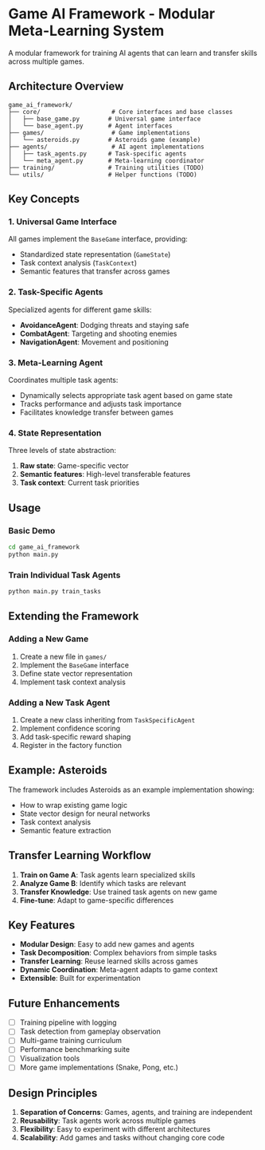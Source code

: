 # Game AI Framework - Modular Meta-Learning System

A modular framework for training AI agents that can learn and transfer skills across multiple games.

## Architecture Overview

```
game_ai_framework/
├── core/                    # Core interfaces and base classes
│   ├── base_game.py        # Universal game interface
│   └── base_agent.py       # Agent interfaces
├── games/                   # Game implementations
│   └── asteroids.py        # Asteroids game (example)
├── agents/                  # AI agent implementations
│   ├── task_agents.py      # Task-specific agents
│   └── meta_agent.py       # Meta-learning coordinator
├── training/               # Training utilities (TODO)
└── utils/                  # Helper functions (TODO)
```

## Key Concepts

### 1. Universal Game Interface
All games implement the `BaseGame` interface, providing:
- Standardized state representation (`GameState`)
- Task context analysis (`TaskContext`)
- Semantic features that transfer across games

### 2. Task-Specific Agents
Specialized agents for different game skills:
- **AvoidanceAgent**: Dodging threats and staying safe
- **CombatAgent**: Targeting and shooting enemies
- **NavigationAgent**: Movement and positioning

### 3. Meta-Learning Agent
Coordinates multiple task agents:
- Dynamically selects appropriate task agent based on game state
- Tracks performance and adjusts task importance
- Facilitates knowledge transfer between games

### 4. State Representation
Three levels of state abstraction:
1. **Raw state**: Game-specific vector
2. **Semantic features**: High-level transferable features
3. **Task context**: Current task priorities

## Usage

### Basic Demo
```bash
cd game_ai_framework
python main.py
```

### Train Individual Task Agents
```bash
python main.py train_tasks
```

## Extending the Framework

### Adding a New Game
1. Create a new file in `games/`
2. Implement the `BaseGame` interface
3. Define state vector representation
4. Implement task context analysis

### Adding a New Task Agent
1. Create a new class inheriting from `TaskSpecificAgent`
2. Implement confidence scoring
3. Add task-specific reward shaping
4. Register in the factory function

## Example: Asteroids

The framework includes Asteroids as an example implementation showing:
- How to wrap existing game logic
- State vector design for neural networks
- Task context analysis
- Semantic feature extraction

## Transfer Learning Workflow

1. **Train on Game A**: Task agents learn specialized skills
2. **Analyze Game B**: Identify which tasks are relevant
3. **Transfer Knowledge**: Use trained task agents on new game
4. **Fine-tune**: Adapt to game-specific differences

## Key Features

- **Modular Design**: Easy to add new games and agents
- **Task Decomposition**: Complex behaviors from simple tasks
- **Transfer Learning**: Reuse learned skills across games
- **Dynamic Coordination**: Meta-agent adapts to game context
- **Extensible**: Built for experimentation

## Future Enhancements

- [ ] Training pipeline with logging
- [ ] Task detection from gameplay observation
- [ ] Multi-game training curriculum
- [ ] Performance benchmarking suite
- [ ] Visualization tools
- [ ] More game implementations (Snake, Pong, etc.)

## Design Principles

1. **Separation of Concerns**: Games, agents, and training are independent
2. **Reusability**: Task agents work across multiple games
3. **Flexibility**: Easy to experiment with different architectures
4. **Scalability**: Add games and tasks without changing core code